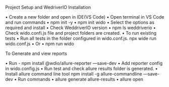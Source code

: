 Project Setup and WedriverIO Installation

•	Create a new folder and open in IDE(VS Code)
•	Open terminal  in VS Code and run commands
•	npm init -y
•	npm init wido
•	Select the options as required and install
•	Check WeddriverIO version 
•	npm ls weddriverio
•	Check wido.confi.js file and project folders are created.
•	To run existing tests
•	Run all tests in the folder configured in wido.conf.js.  npx wide run wido.conf.js
•	Or 
•	npm run wido

To Generate and view reports

•	Run - npm install @wdio/allure-reporter —save-dev
•	Add reporter config in wido.config.js
•	Run test and check allure results folder is generated.
•	Install allure command line tool npm install -g allure-commandline —save-dev
•	Run commands
•	allure generate allure-results
•	allure open
